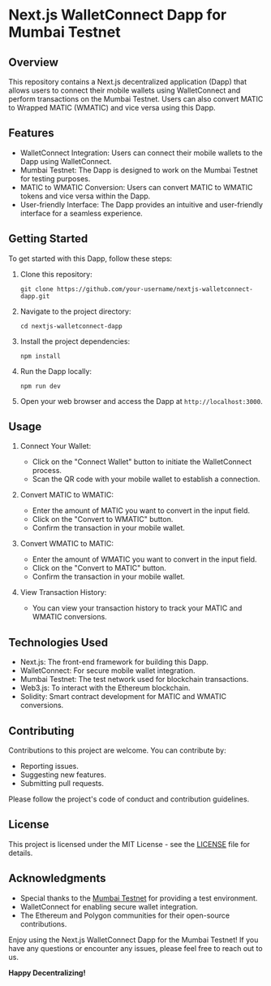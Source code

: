 # Next.js WalletConnect Dapp for Mumbai Testnet

## Overview

This repository contains a Next.js decentralized application (Dapp) that allows users to connect their mobile wallets using WalletConnect and perform transactions on the Mumbai Testnet. Users can also convert MATIC to Wrapped MATIC (WMATIC) and vice versa using this Dapp.

## Features

- WalletConnect Integration: Users can connect their mobile wallets to the Dapp using WalletConnect.
- Mumbai Testnet: The Dapp is designed to work on the Mumbai Testnet for testing purposes.
- MATIC to WMATIC Conversion: Users can convert MATIC to WMATIC tokens and vice versa within the Dapp.
- User-friendly Interface: The Dapp provides an intuitive and user-friendly interface for a seamless experience.

## Getting Started

To get started with this Dapp, follow these steps:

1. Clone this repository:

   ```
   git clone https://github.com/your-username/nextjs-walletconnect-dapp.git
   ```

2. Navigate to the project directory:

   ```
   cd nextjs-walletconnect-dapp
   ```

3. Install the project dependencies:

   ```
   npm install
   ```

4. Run the Dapp locally:

   ```
   npm run dev
   ```

5. Open your web browser and access the Dapp at `http://localhost:3000`.

## Usage

1. Connect Your Wallet:

   - Click on the "Connect Wallet" button to initiate the WalletConnect process.
   - Scan the QR code with your mobile wallet to establish a connection.

2. Convert MATIC to WMATIC:

   - Enter the amount of MATIC you want to convert in the input field.
   - Click on the "Convert to WMATIC" button.
   - Confirm the transaction in your mobile wallet.

3. Convert WMATIC to MATIC:

   - Enter the amount of WMATIC you want to convert in the input field.
   - Click on the "Convert to MATIC" button.
   - Confirm the transaction in your mobile wallet.

4. View Transaction History:

   - You can view your transaction history to track your MATIC and WMATIC conversions.

## Technologies Used

- Next.js: The front-end framework for building this Dapp.
- WalletConnect: For secure mobile wallet integration.
- Mumbai Testnet: The test network used for blockchain transactions.
- Web3.js: To interact with the Ethereum blockchain.
- Solidity: Smart contract development for MATIC and WMATIC conversions.

## Contributing

Contributions to this project are welcome. You can contribute by:

- Reporting issues.
- Suggesting new features.
- Submitting pull requests.

Please follow the project's code of conduct and contribution guidelines.

## License

This project is licensed under the MIT License - see the [LICENSE](LICENSE) file for details.

## Acknowledgments

- Special thanks to the [Mumbai Testnet](https://mumbai.matic.today/) for providing a test environment.
- WalletConnect for enabling secure wallet integration.
- The Ethereum and Polygon communities for their open-source contributions.

Enjoy using the Next.js WalletConnect Dapp for the Mumbai Testnet! If you have any questions or encounter any issues, please feel free to reach out to us.

**Happy Decentralizing!**
